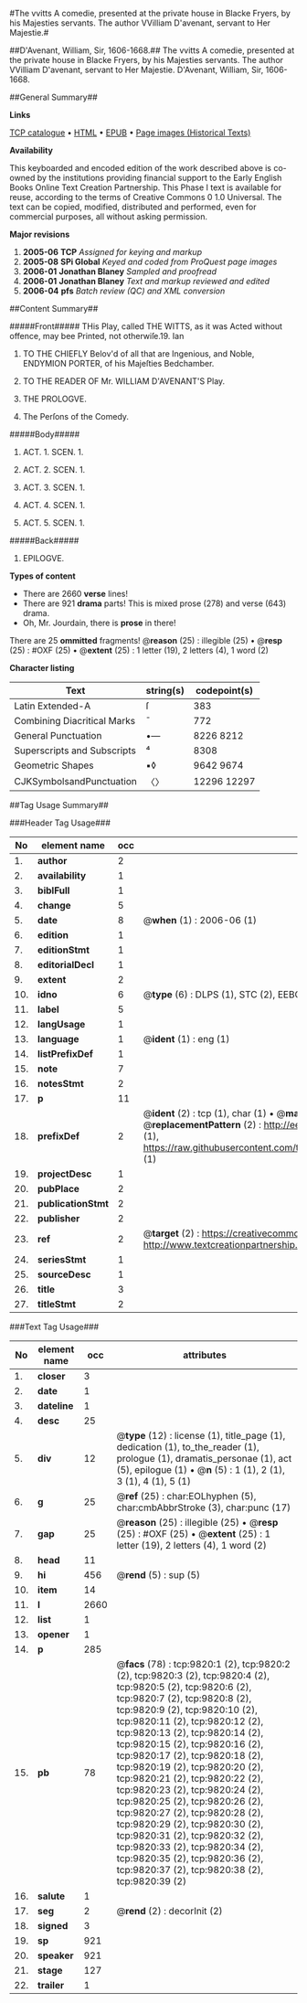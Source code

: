 #The vvitts A comedie, presented at the private house in Blacke Fryers, by his Majesties servants. The author VVilliam D'avenant, servant to Her Majestie.#

##D'Avenant, William, Sir, 1606-1668.##
The vvitts A comedie, presented at the private house in Blacke Fryers, by his Majesties servants. The author VVilliam D'avenant, servant to Her Majestie.
D'Avenant, William, Sir, 1606-1668.

##General Summary##

**Links**

[TCP catalogue](http://www.ota.ox.ac.uk/tcp/)  • 
[HTML](http://tei.it.ox.ac.uk/tcp/Texts-HTML/free/A19/A19883.html)  • 
[EPUB](http://tei.it.ox.ac.uk/tcp/Texts-EPUB/free/A19/A19883.epub) • 
[Page images (Historical Texts)](https://data.historicaltexts.jisc.ac.uk/view?pubId=eebo-99844961e&pageId=eebo-99844961e-9820-1)

**Availability**

This keyboarded and encoded edition of the
	       work described above is co-owned by the institutions
	       providing financial support to the Early English Books
	       Online Text Creation Partnership. This Phase I text is
	       available for reuse, according to the terms of Creative
	       Commons 0 1.0 Universal. The text can be copied,
	       modified, distributed and performed, even for
	       commercial purposes, all without asking permission.

**Major revisions**

1. __2005-06__ __TCP__ *Assigned for keying and markup*
1. __2005-08__ __SPi Global__ *Keyed and coded from ProQuest page images*
1. __2006-01__ __Jonathan Blaney__ *Sampled and proofread*
1. __2006-01__ __Jonathan Blaney__ *Text and markup reviewed and edited*
1. __2006-04__ __pfs__ *Batch review (QC) and XML conversion*

##Content Summary##

#####Front#####
THis Play, called THE WITTS, as it was Acted without offence, may bee Printed, not otherwiſe.19. Ian
1. TO THE CHIEFLY Belov'd of all that are Ingenious, and Noble, ENDYMION PORTER, of his Majeſties Bedchamber.

1. TO THE READER OF Mr. WILLIAM D'AVENANT'S Play.

1. THE PROLOGVE.

1. The Perſons of the Comedy.

#####Body#####

1. ACT. 1. SCEN. 1.

1. ACT. 2. SCEN. 1.

1. ACT. 3. SCEN. 1.

1. ACT. 4. SCEN. 1.

1. ACT. 5. SCEN. 1.

#####Back#####

1. EPILOGVE.

**Types of content**

  * There are 2660 **verse** lines!
  * There are 921 **drama** parts! This is mixed prose (278) and verse (643) drama.
  * Oh, Mr. Jourdain, there is **prose** in there!

There are 25 **ommitted** fragments! 
 @__reason__ (25) : illegible (25)  •  @__resp__ (25) : #OXF (25)  •  @__extent__ (25) : 1 letter (19), 2 letters (4), 1 word (2)

**Character listing**


|Text|string(s)|codepoint(s)|
|---|---|---|
|Latin Extended-A|ſ|383|
|Combining             Diacritical Marks|̄|772|
|General Punctuation|•—|8226 8212|
|Superscripts             and Subscripts|⁴|8308|
|Geometric Shapes|▪◊|9642 9674|
|CJKSymbolsandPunctuation|〈〉|12296 12297|

##Tag Usage Summary##

###Header Tag Usage###

|No|element name|occ|attributes|
|---|---|---|---|
|1.|__author__|2||
|2.|__availability__|1||
|3.|__biblFull__|1||
|4.|__change__|5||
|5.|__date__|8| @__when__ (1) : 2006-06 (1)|
|6.|__edition__|1||
|7.|__editionStmt__|1||
|8.|__editorialDecl__|1||
|9.|__extent__|2||
|10.|__idno__|6| @__type__ (6) : DLPS (1), STC (2), EEBO-CITATION (1), PROQUEST (1), VID (1)|
|11.|__label__|5||
|12.|__langUsage__|1||
|13.|__language__|1| @__ident__ (1) : eng (1)|
|14.|__listPrefixDef__|1||
|15.|__note__|7||
|16.|__notesStmt__|2||
|17.|__p__|11||
|18.|__prefixDef__|2| @__ident__ (2) : tcp (1), char (1)  •  @__matchPattern__ (2) : ([0-9\-]+):([0-9IVX]+) (1), (.+) (1)  •  @__replacementPattern__ (2) : http://eebo.chadwyck.com/downloadtiff?vid=$1&page=$2 (1), https://raw.githubusercontent.com/textcreationpartnership/Texts/master/tcpchars.xml#$1 (1)|
|19.|__projectDesc__|1||
|20.|__pubPlace__|2||
|21.|__publicationStmt__|2||
|22.|__publisher__|2||
|23.|__ref__|2| @__target__ (2) : https://creativecommons.org/publicdomain/zero/1.0/ (1), http://www.textcreationpartnership.org/docs/. (1)|
|24.|__seriesStmt__|1||
|25.|__sourceDesc__|1||
|26.|__title__|3||
|27.|__titleStmt__|2||


###Text Tag Usage###

|No|element name|occ|attributes|
|---|---|---|---|
|1.|__closer__|3||
|2.|__date__|1||
|3.|__dateline__|1||
|4.|__desc__|25||
|5.|__div__|12| @__type__ (12) : license (1), title_page (1), dedication (1), to_the_reader (1), prologue (1), dramatis_personae (1), act (5), epilogue (1)  •  @__n__ (5) : 1 (1), 2 (1), 3 (1), 4 (1), 5 (1)|
|6.|__g__|25| @__ref__ (25) : char:EOLhyphen (5), char:cmbAbbrStroke (3), char:punc (17)|
|7.|__gap__|25| @__reason__ (25) : illegible (25)  •  @__resp__ (25) : #OXF (25)  •  @__extent__ (25) : 1 letter (19), 2 letters (4), 1 word (2)|
|8.|__head__|11||
|9.|__hi__|456| @__rend__ (5) : sup (5)|
|10.|__item__|14||
|11.|__l__|2660||
|12.|__list__|1||
|13.|__opener__|1||
|14.|__p__|285||
|15.|__pb__|78| @__facs__ (78) : tcp:9820:1 (2), tcp:9820:2 (2), tcp:9820:3 (2), tcp:9820:4 (2), tcp:9820:5 (2), tcp:9820:6 (2), tcp:9820:7 (2), tcp:9820:8 (2), tcp:9820:9 (2), tcp:9820:10 (2), tcp:9820:11 (2), tcp:9820:12 (2), tcp:9820:13 (2), tcp:9820:14 (2), tcp:9820:15 (2), tcp:9820:16 (2), tcp:9820:17 (2), tcp:9820:18 (2), tcp:9820:19 (2), tcp:9820:20 (2), tcp:9820:21 (2), tcp:9820:22 (2), tcp:9820:23 (2), tcp:9820:24 (2), tcp:9820:25 (2), tcp:9820:26 (2), tcp:9820:27 (2), tcp:9820:28 (2), tcp:9820:29 (2), tcp:9820:30 (2), tcp:9820:31 (2), tcp:9820:32 (2), tcp:9820:33 (2), tcp:9820:34 (2), tcp:9820:35 (2), tcp:9820:36 (2), tcp:9820:37 (2), tcp:9820:38 (2), tcp:9820:39 (2)|
|16.|__salute__|1||
|17.|__seg__|2| @__rend__ (2) : decorInit (2)|
|18.|__signed__|3||
|19.|__sp__|921||
|20.|__speaker__|921||
|21.|__stage__|127||
|22.|__trailer__|1||
